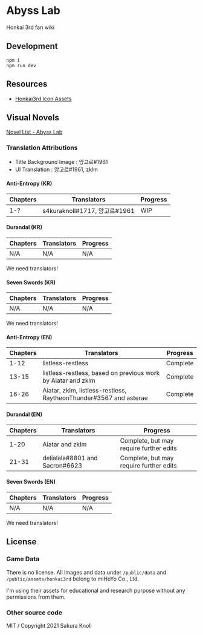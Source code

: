 # Abyss Lab

Honkai 3rd fan wiki

## Development

```
npm i
npm run dev
```

## Resources

- [Honkai3rd Icon Assets](https://www.figma.com/file/U6OLV1Mlhc3DAXBzBXToO4/AbyssLab-Honkai-icons?node-id=0%3A1)

## Visual Novels

[Novel List - Abyss Lab](https://www.abyss-lab.app/honkai3rd/media)

### Translation Attributions

- Title Background Image : 앙고르#1961
- UI Translation : 앙고르#1961, zklm

#### Anti-Entropy (KR)

| Chapters | Translators                   | Progress |
| -------- | ----------------------------- | -------- |
| 1-?      | s4kuraknoll#1717, 앙고르#1961 | WIP      |

#### Durandal (KR)

| Chapters | Translators | Progress |
| -------- | ----------- | -------- |
| N/A      | N/A         | N/A      |

We need translators!

#### Seven Swords (KR)

| Chapters | Translators | Progress |
| -------- | ----------- | -------- |
| N/A      | N/A         | N/A      |

We need translators!

#### Anti-Entropy (EN)

| Chapters | Translators                                                       | Progress |
| -------- | ----------------------------------------------------------------- | -------- |
| 1-12     | listless-restless                                                 | Complete |
| 13-15    | listless-restless, based on previous work by Aiatar and zklm      | Complete |
| 16-26    | Aiatar, zklm, listless-restless, RaytheonThunder#3567 and asterae | Complete |

#### Durandal (EN)

| Chapters | Translators                    | Progress                                |
| -------- | ------------------------------ | --------------------------------------- |
| 1-20     | Aiatar and zklm                | Complete, but may require further edits |
| 21-31    | delialala#8801 and Sacron#6623 | Complete, but may require further edits |

#### Seven Swords (EN)

| Chapters | Translators | Progress |
| -------- | ----------- | -------- |
| N/A      | N/A         | N/A      |

We need translators!

## License

### Game Data

There is no license. All images and data under `/public/data` and `/public/assets/honkai3rd` belong to miHoYo Co., Ltd.

I'm using their assets for educational and research purpose without any permissions from them.

### Other source code

MIT / Copyright 2021 Sakura Knoll
